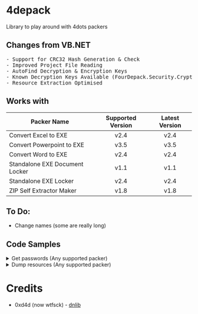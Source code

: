 # 4depack
Library to play around with 4dots packers

## Changes from VB.NET
<pre>
- Support for CRC32 Hash Generation & Check
- Improved Project File Reading
- AutoFind Decryption & Encryption Keys
- Known Decryption Keys Available (FourDepack.Security.CryptoHelper.KnownDecryptionKeys)
- Resource Extraction Optimised
</pre>

## Works with
Packer Name | Supported Version | Latest Version
------------- | :---: | :---:
Convert Excel to EXE | v2.4 | v2.4
Convert Powerpoint to EXE | v3.5 | v3.5
Convert Word to EXE | v2.4 | v2.4
Standalone EXE Document Locker | v1.1 | v1.1
Standalone EXE Locker | v2.4 | v2.4
ZIP Self Extractor Maker | v1.8 | v1.8

## To Do:
- Change names (some are really long)

## Code Samples
<details>
 <summary>Get passwords (Any supported packer)</summary>
 <hr></hr>
  
  ```csharp
  FourDepack.FourDots_PackedApplication app = new FourDots_PackedApplication(args[0]);
  if (!app.UsesZSPProject())
  {
      if (app.PackedApplication_XMLProject.LockedDocumentProperties != null)
      {
          Console.WriteLine(app.PackedApplication_XMLProject.LockedDocumentProperties.sPassword);
      }
      else
      {
          if (app.PackedApplication_XMLProject.Properties.AskForPassword)
          {
              Console.WriteLine(app.PackedApplication_XMLProject.Properties.Password);
          }
          else { Console.WriteLine("No password"); }
      }
  }
  else
  {
      Console.WriteLine(app.PackedApplication_ZSPProject.MainProperties.EncryptionPassword);
  }
  ```
  
  <hr></hr>
</details>
<details>
 <summary>Dump resources (Any supported packer)</summary>
 <hr></hr>
  
  ```csharp
  foreach (AppResources resource in app.PackedApplication_Resources)
  {
      byte[] tempData = resource.RawData;
      if (app.UsesZSPProject() && resource.Filename.Contains("zipexe.zip"))
      {
          tempData = FourDepack.Security.CryptoHelper.DecryptBytes(tempData, app.PackedApplication_ZSPProject.MainProperties.EncryptionPassword);
      }
      if (!app.UsesZSPProject() && app.PackedApplication_XMLProject.LockedDocumentProperties != null)
      {
          if (resource.Filename.Contains("LockedDocument.rtf"))
          {
              if (app.PackedApplication_XMLProject.LockedDocumentProperties.EncryptFiles)
              {
                  tempData = CryptoHelper.DecryptBytes(resource.RawData, app.PackedApplication_XMLProject.LockedDocumentProperties.sPassword);
              }
              File.WriteAllBytes("4depack\\" + Path.GetFileName(args[0]) + "\\" + resource.Filename + ".bin", tempData);
              return;
          }
      }
      else
      {
          File.WriteAllBytes("4depack\\" + Path.GetFileName(args[0]) + "\\" + resource.Filename + ".bin", tempData);
      }
  }
  ```
  
  <hr></hr>
</details>

# Credits
- 0xd4d (now wtfsck) - [dnlib](https://github.com/0xd4d/dnlib)
